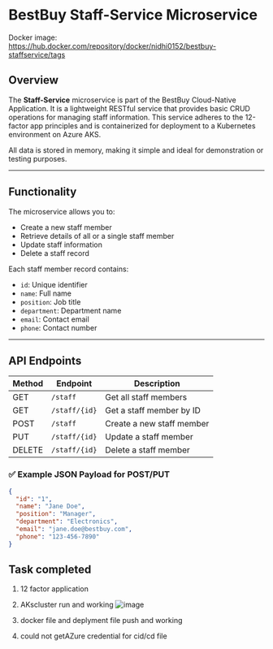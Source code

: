 # BestBuy Staff-Service Microservice
Docker image: https://hub.docker.com/repository/docker/nidhi0152/bestbuy-staffservice/tags
##  Overview

The **Staff-Service** microservice is part of the BestBuy Cloud-Native Application. It is a lightweight RESTful service that provides basic CRUD operations for managing staff information. This service adheres to the 12-factor app principles and is containerized for deployment to a Kubernetes environment on Azure AKS.

All data is stored in memory, making it simple and ideal for demonstration or testing purposes.

---

## Functionality

The microservice allows you to:
- Create a new staff member
- Retrieve details of all or a single staff member
- Update staff information
- Delete a staff record

Each staff member record contains:
- `id`: Unique identifier
- `name`: Full name
- `position`: Job title
- `department`: Department name
- `email`: Contact email
- `phone`: Contact number

---

##  API Endpoints

| Method | Endpoint               | Description               |
|--------|------------------------|---------------------------|
| GET    | `/staff`               | Get all staff members     |
| GET    | `/staff/{id}`          | Get a staff member by ID  |
| POST   | `/staff`               | Create a new staff member |
| PUT    | `/staff/{id}`          | Update a staff member     |
| DELETE | `/staff/{id}`          | Delete a staff member     |

### ✅ Example JSON Payload for POST/PUT

```json
{
  "id": "1",
  "name": "Jane Doe",
  "position": "Manager",
  "department": "Electronics",
  "email": "jane.doe@bestbuy.com",
  "phone": "123-456-7890"
}
```

## Task completed
1. 12 factor application
2. AKscluster run and working
![image](https://github.com/user-attachments/assets/28bf4c22-29a1-46db-9112-2769af1ac58d)

3. docker file and deplyment file push and working
4. could not getAZure credential for cid/cd file
